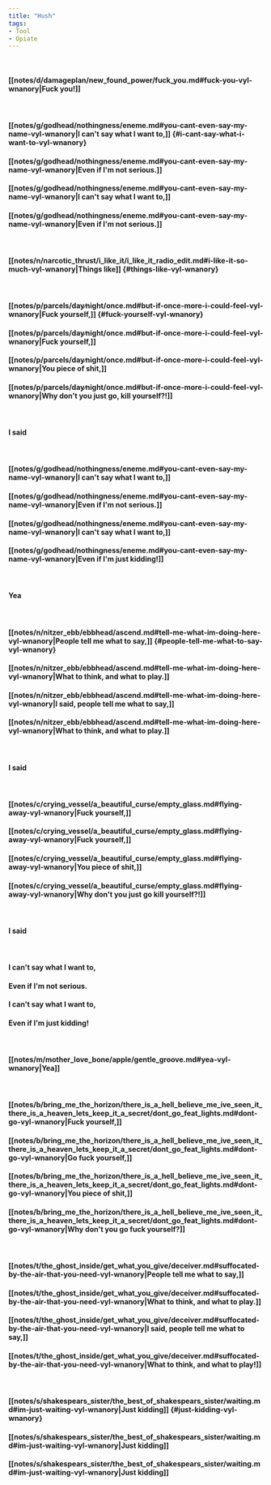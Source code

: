 ```yaml
---
title: "Hush"
tags:
- Tool
- Opiate
---
```

&nbsp;
#### [[notes/d/damageplan/new_found_power/fuck_you.md#fuck-you-vyl-wnanory|Fuck you!]]
&nbsp;
#### [[notes/g/godhead/nothingness/eneme.md#you-cant-even-say-my-name-vyl-wnanory|I can't say what I want to,]] {#i-cant-say-what-i-want-to-vyl-wnanory}
#### [[notes/g/godhead/nothingness/eneme.md#you-cant-even-say-my-name-vyl-wnanory|Even if I'm not serious.]]
#### [[notes/g/godhead/nothingness/eneme.md#you-cant-even-say-my-name-vyl-wnanory|I can't say what I want to,]]
#### [[notes/g/godhead/nothingness/eneme.md#you-cant-even-say-my-name-vyl-wnanory|Even if I'm not serious.]]
&nbsp;
#### [[notes/n/narcotic_thrust/i_like_it/i_like_it_radio_edit.md#i-like-it-so-much-vyl-wnanory|Things like]] {#things-like-vyl-wnanory}
&nbsp;
#### [[notes/p/parcels/day∕night/once.md#but-if-once-more-i-could-feel-vyl-wnanory|Fuck yourself,]] {#fuck-yourself-vyl-wnanory}
#### [[notes/p/parcels/day∕night/once.md#but-if-once-more-i-could-feel-vyl-wnanory|Fuck yourself,]]
#### [[notes/p/parcels/day∕night/once.md#but-if-once-more-i-could-feel-vyl-wnanory|You piece of shit,]]
#### [[notes/p/parcels/day∕night/once.md#but-if-once-more-i-could-feel-vyl-wnanory|Why don't you just go, kill yourself?!]]
&nbsp;
#### I said
&nbsp;
#### [[notes/g/godhead/nothingness/eneme.md#you-cant-even-say-my-name-vyl-wnanory|I can't say what I want to,]]
#### [[notes/g/godhead/nothingness/eneme.md#you-cant-even-say-my-name-vyl-wnanory|Even if I'm not serious.]]
#### [[notes/g/godhead/nothingness/eneme.md#you-cant-even-say-my-name-vyl-wnanory|I can't say what I want to,]]
#### [[notes/g/godhead/nothingness/eneme.md#you-cant-even-say-my-name-vyl-wnanory|Even if I'm just kidding!]]
&nbsp;
#### Yea
&nbsp;
#### [[notes/n/nitzer_ebb/ebbhead/ascend.md#tell-me-what-im-doing-here-vyl-wnanory|People tell me what to say,]] {#people-tell-me-what-to-say-vyl-wnanory}
#### [[notes/n/nitzer_ebb/ebbhead/ascend.md#tell-me-what-im-doing-here-vyl-wnanory|What to think, and what to play.]]
#### [[notes/n/nitzer_ebb/ebbhead/ascend.md#tell-me-what-im-doing-here-vyl-wnanory|I said, people tell me what to say,]]
#### [[notes/n/nitzer_ebb/ebbhead/ascend.md#tell-me-what-im-doing-here-vyl-wnanory|What to think, and what to play.]]
&nbsp;
#### I said
&nbsp;
#### [[notes/c/crying_vessel/a_beautiful_curse/empty_glass.md#flying-away-vyl-wnanory|Fuck yourself,]]
#### [[notes/c/crying_vessel/a_beautiful_curse/empty_glass.md#flying-away-vyl-wnanory|Fuck yourself,]]
#### [[notes/c/crying_vessel/a_beautiful_curse/empty_glass.md#flying-away-vyl-wnanory|You piece of shit,]]
#### [[notes/c/crying_vessel/a_beautiful_curse/empty_glass.md#flying-away-vyl-wnanory|Why don't you just go kill yourself?!]]
&nbsp;
#### I said
&nbsp;
#### I can't say what I want to,
#### Even if I'm not serious.
#### I can't say what I want to,
#### Even if I'm just kidding!
&nbsp;
#### [[notes/m/mother_love_bone/apple/gentle_groove.md#yea-vyl-wnanory|Yea]]
&nbsp;
#### [[notes/b/bring_me_the_horizon/there_is_a_hell_believe_me_ive_seen_it_there_is_a_heaven_lets_keep_it_a_secret/dont_go_feat_lights.md#dont-go-vyl-wnanory|Fuck yourself,]]
#### [[notes/b/bring_me_the_horizon/there_is_a_hell_believe_me_ive_seen_it_there_is_a_heaven_lets_keep_it_a_secret/dont_go_feat_lights.md#dont-go-vyl-wnanory|Go fuck yourself,]]
#### [[notes/b/bring_me_the_horizon/there_is_a_hell_believe_me_ive_seen_it_there_is_a_heaven_lets_keep_it_a_secret/dont_go_feat_lights.md#dont-go-vyl-wnanory|You piece of shit,]]
#### [[notes/b/bring_me_the_horizon/there_is_a_hell_believe_me_ive_seen_it_there_is_a_heaven_lets_keep_it_a_secret/dont_go_feat_lights.md#dont-go-vyl-wnanory|Why don't you go fuck yourself?]]
&nbsp;
#### [[notes/t/the_ghost_inside/get_what_you_give/deceiver.md#suffocated-by-the-air-that-you-need-vyl-wnanory|People tell me what to say,]]
#### [[notes/t/the_ghost_inside/get_what_you_give/deceiver.md#suffocated-by-the-air-that-you-need-vyl-wnanory|What to think, and what to play.]]
#### [[notes/t/the_ghost_inside/get_what_you_give/deceiver.md#suffocated-by-the-air-that-you-need-vyl-wnanory|I said, people tell me what to say,]]
#### [[notes/t/the_ghost_inside/get_what_you_give/deceiver.md#suffocated-by-the-air-that-you-need-vyl-wnanory|What to think, and what to play!]]
&nbsp;
#### [[notes/s/shakespears_sister/the_best_of_shakespears_sister/waiting.md#im-just-waiting-vyl-wnanory|Just kidding]] {#just-kidding-vyl-wnanory}
#### [[notes/s/shakespears_sister/the_best_of_shakespears_sister/waiting.md#im-just-waiting-vyl-wnanory|Just kidding]]
#### [[notes/s/shakespears_sister/the_best_of_shakespears_sister/waiting.md#im-just-waiting-vyl-wnanory|Just kidding]]
